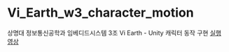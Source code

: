 # Vi_Earth_w3_character_motion
상명대 정보통신공학과 임베디드시스템 3조 Vi Earth - Unity 캐릭터 동작 구현
[실행 영상](https://www.youtube.com/embed/9CgZFwSuNXo)
